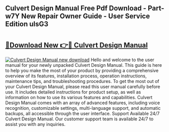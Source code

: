 ## Culvert Design Manual Free Pdf Download - Part-w7Y New Repair Owner Guide - User Service Edition ulsG3

# <h2><a href="http://bc22489.oget.top/?id=Culvert+Design+Manual">🔗Download New 👉🔴 Culvert Design Manual</a></h2>

[![Culvert Design Manual new download](https://i.imgur.com/5g1atiW.png)](http://bc22489.oget.top/?id=Culvert+Design+Manual)
Hello and welcome to the user manual for your newly unpacked Culvert Design Manual. This guide is here to help you make the most of your product by providing a comprehensive overview of its features, installation process, operation instructions, maintenance tips, and troubleshooting procedures. To get the most out of your Culvert Design Manual, please read this user manual carefully before use. It includes detailed instructions for product setup, as well as information on how to use its various features and capabilities. Culvert Design Manual comes with an array of advanced features, including voice recognition, customizable settings, multi-language support, and automatic backups, all accessible through the user interface. Support Available 24/7 Culvert Design Manual. Our customer support team is available 24/7 to assist you with any inquiries.
